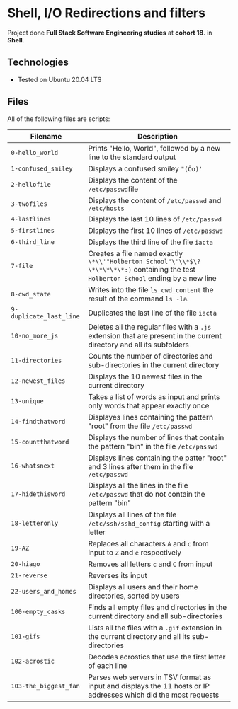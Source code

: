 # Shell, I/O Redirections and filters

Project done  **Full Stack Software Engineering studies** at **cohort 18**.  in **Shell**.

## Technologies
* Tested on Ubuntu 20.04 LTS

## Files
All of the following files are scripts:

| Filename | Description |
| -------- | ----------- |
| `0-hello_world` | Prints "Hello, World", followed by a new line to the standard output |
| `1-confused_smiley` | Displays a confused smiley `"(Ôo)'` |
| `2-hellofile` | Displays the content of the `/etc/passwd`file |
| `3-twofiles` | Displays the content of `/etc/passwd` and `/etc/hosts` |
| `4-lastlines` | Displays the last 10 lines of `/etc/passwd` |
| `5-firstlines` | Displays the first 10 lines of `/etc/passwd` |
| `6-third_line` | Displays the third line of the file `iacta` |
| `7-file` | Creates a file named exactly `\*\\'"Holberton School"\'\\*$\?\*\*\*\*\*:)` containing the test `Holberton School` ending by a new line |
| `8-cwd_state` | Writes into the file `ls_cwd_content` the result of the command `ls -la`. |
| `9-duplicate_last_line` | Duplicates the last line of the file `iacta` |
| `10-no_more_js` | Deletes all the regular files with a `.js` extension that are present in the current directory and all its subfolders |
| `11-directories` | Counts the number of directories and sub-directories in the current directory |
| `12-newest_files` | Displays the 10 newest files in the current directory |
| `13-unique` | Takes a list of words as input and prints only words that appear exactly once |
| `14-findthatword` | Displayes lines containing the pattern "root" from the file `/etc/passwd` |
| `15-countthatword` | Displays the number of lines that contain the pattern "bin" in the file `/etc/passwd` |
| `16-whatsnext` | Displays lines containing the patter "root" and 3 lines after them in the file `/etc/passwd` |
| `17-hidethisword` | Displays all the lines in the file `/etc/passwd` that do not contain the pattern "bin" |
| `18-letteronly` | Displays all lines of the file `/etc/ssh/sshd_config` starting with a letter |
| `19-AZ` | Replaces all characters `A` and `c` from input to `Z` and `e` respectively |
| `20-hiago` | Removes all letters `c` and `C` from input |
| `21-reverse` | Reverses its input |
| `22-users_and_homes` | Displays all users and their home directories, sorted by users |
| `100-empty_casks` | Finds all empty files and directories in the current directory and all sub-directories |
| `101-gifs` | Lists all the files with a `.gif` extension in the current directory and all its sub-directories |
| `102-acrostic` | Decodes acrostics that use the first letter of each line |
| `103-the_biggest_fan` | Parses web servers in TSV format as input and displays the 11 hosts or IP addresses which did the most requests |
